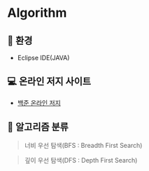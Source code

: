 # Algorithm
:mag_right: 환경
---------------------------------------
- Eclipse IDE(JAVA)

:computer: 온라인 저지 사이트
---------------------------------------
- [백준 온라인 저지](https://www.acmicpc.net/)

:book: 알고리즘 분류
---------------------------------------
> 너비 우선 탐색(BFS : Breadth First Search)

> 깊이 우선 탐색(DFS : Depth First Search)
